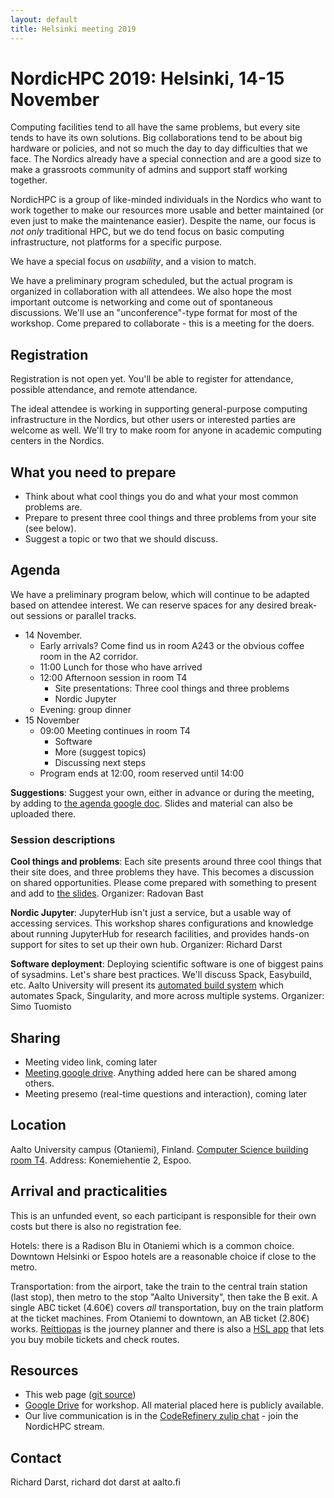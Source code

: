```yaml
---
layout: default
title: Helsinki meeting 2019
---
```


# NordicHPC 2019: Helsinki, 14-15 November

Computing facilities tend to all have the same problems, but every
site tends to have its own solutions.  Big collaborations tend to be
about big hardware or policies, and not so much the day to day
difficulties that we face.  The Nordics already have a special
connection and are a good size to make a grassroots community of
admins and support staff working together.

NordicHPC is a group of like-minded individuals in the Nordics who
want to work together to make our resources more usable and better
maintained (or even just to make the maintenance easier).  Despite the
name, our focus is *not only* traditional HPC, but we do tend focus on
basic computing infrastructure, not platforms for a specific purpose.

We have a special focus on *usability*, and a vision to match.

We have a preliminary program scheduled, but the actual program is
organized in collaboration with all attendees.  We also hope the most
important outcome is networking and come out of spontaneous
discussions.  We'll use an "unconference"-type format for most of the
workshop.  Come prepared to collaborate - this is a meeting for the
doers.


## Registration

Registration is not open yet.  You'll be able to register for
attendance, possible attendance, and remote attendance.

The ideal attendee is working in supporting general-purpose computing
infrastructure in the Nordics, but other users or interested parties
are welcome as well.  We'll try to make room for anyone in academic
computing centers in the Nordics.


## What you need to prepare

- Think about what cool things you do and what your most common
  problems are.
- Prepare to present three cool things and three problems from your site (see below).
- Suggest a topic or two that we should discuss.


## Agenda

We have a preliminary program below, which will continue to be adapted
based on attendee interest.  We can reserve spaces for any desired
break-out sessions or parallel tracks.

* 14 November.
  * Early arrivals?  Come find us in room A243 or the obvious coffee
    room in the A2 corridor.
  * 11:00 Lunch for those who have arrived
  * 12:00 Afternoon session in room T4
    * Site presentations: Three cool things and three problems
    * Nordic Jupyter
  * Evening: group dinner
* 15 November
  * 09:00 Meeting continues in room T4
    * Software
    * More (suggest topics)
    * Discussing next steps
  * Program ends at 12:00, room reserved until 14:00

**Suggestions**: Suggest your own, either in advance or during
the meeting, by adding to [the agenda google
doc](https://docs.google.com/document/d/1l5BCK7EWEQ-eNpUbcoPC64SfCoCCJIJ6bTJ7Hn0mGwE).
Slides and material can also be uploaded there.


### Session descriptions

**Cool things and problems**: Each site presents around three cool
things that their site does, and three problems they have.  This
becomes a discussion on shared opportunities.  Please come prepared
with something to present and add to [the
slides](https://docs.google.com/presentation/d/1zXVxqLQ9E8AEtexIKWWt7AjwmrKLt9HpJCvIGcv7-nQ).
Organizer: Radovan Bast

**Nordic Jupyter**: JupyterHub isn't just a service, but a usable way
of accessing services.  This workshop shares configurations and
knowledge about running JupyterHub for research facilities, and
provides hands-on support for sites to set up their own hub.
Organizer: Richard Darst

**Software deployment**: Deploying scientific software is one of biggest pains of
sysadmins.  Let's share best practices.  We'll discuss Spack,
Easybuild, etc.  Aalto University will present its [automated build
system](https://github.com/AaltoScienceIT/science-build-rules) which
automates Spack, Singularity, and more across multiple systems.
Organizer: Simo Tuomisto


## Sharing

* Meeting video link, coming later
* [Meeting google drive](https://drive.google.com/drive/u/0/folders/1f6PwK_ihXoKRbQdyAQ2Kwh7z3h7UuxRh).  Anything added here can be shared among others.
* Meeting presemo (real-time questions and interaction), coming later


## Location

Aalto University campus (Otaniemi), Finland. [Computer Science
building room T4](https://usefulaaltomap.fi/#!/select/T4).  Address:
Konemiehentie 2, Espoo.


## Arrival and practicalities

This is an unfunded event, so each participant is responsible for
their own costs but there is also no registration fee.

Hotels: there is a Radison Blu in Otaniemi which is a common choice.
Downtown Helsinki or Espoo hotels are a reasonable choice if close to
the metro.

Transportation: from the airport, take the train to the central train
station (last stop), then metro to the stop "Aalto University", then
take the B exit.  A single ABC ticket (4.60€) covers *all*
transportation, buy on the train platform at the ticket machines.
From Otaniemi to downtown, an AB ticket (2.80€) works.
[Reittiopas](https://reittiopas.fi) is the journey planner and there
is also a [HSL app](https://www.hsl.fi/en/app) that lets you buy
mobile tickets and check routes.


## Resources

- This web page ([git source](https://github.com/NordicHPC/nordichpc.github.io))
- [Google Drive](https://drive.google.com/drive/folders/1f6PwK_ihXoKRbQdyAQ2Kwh7z3h7UuxRh)
  for workshop.  All material placed here is publicly available.
- Our live communication is in the [CodeRefinery zulip
  chat](https://coderefinery.zulipchat.com/) - join the NordicHPC stream.


## Contact

Richard Darst, richard dot darst at aalto.fi
